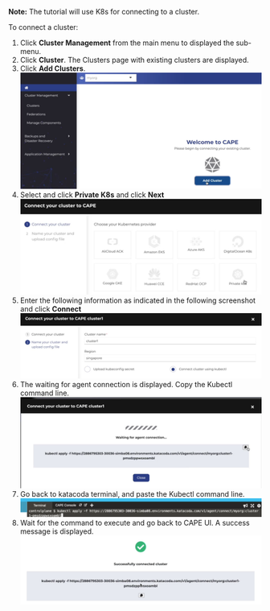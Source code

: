 <b>Note:</b> The tutorial will use K8s for connecting to a cluster.

To connect a cluster:
1. Click <b>Cluster Management</b> from the main menu to displayed the sub-menu.
2. Click <b>Cluster</b>. The Clusters page with existing clusters are displayed.
3. Click <b>Add Clusters</b>.
![AddCluster](./assets/AddCluster.png)
4. Select and click <b>Private K8s</b> and click <b>Next</b>
![K8s](./assets/AddK8s.png)
5. Enter the following information as indicated in the following screenshot and click <b>Connect</b>
![K8s](./assets/Nameyourclusterandconfigfile.png)
6. The waiting for agent connection is displayed. Copy the Kubectl command line.
![waitagentconnection](./assets/waitagentconnection.png)
7. Go back to katacoda terminal, and paste the Kubectl command line.
![agentconnectioncommadline](./assets/agentconnectioncommadline.png)
8. Wait for the command to execute and go back to CAPE UI. A success message is displayed.
![agentconnectionsuccess](./assets/agentconnectionsuccess.png)


